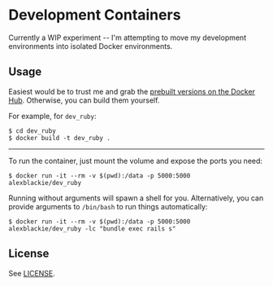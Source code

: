 # Development Containers

Currently a WIP experiment -- I'm attempting to move my development environments
into isolated Docker environments.

## Usage

Easiest would be to trust me and grab the [prebuilt versions on the Docker
Hub][1]. Otherwise, you can build them yourself.

For example, for `dev_ruby`:

```
$ cd dev_ruby
$ docker build -t dev_ruby .
```

---

To run the container, just mount the volume and expose the ports you need:

```
$ docker run -it --rm -v $(pwd):/data -p 5000:5000 alexblackie/dev_ruby
```

Running without arguments will spawn a shell for you. Alternatively, you can
provide arguments to `/bin/bash` to run things automatically:

```
$ docker run -it --rm -v $(pwd):/data -p 5000:5000 alexblackie/dev_ruby -lc "bundle exec rails s"
```

## License

See [LICENSE](./LICENSE).

[1]: https://hub.docker.com/u/alexblackie/
